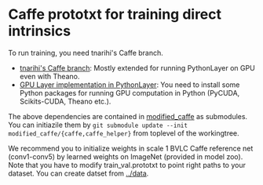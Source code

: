 # Caffe prototxt for training direct intrinsics

To run training, you need tnarihi's Caffe branch.

* [tnarihi's Caffe branch](https://github.com/tnarihi/caffe/tree/future): Mostly extended for running PythonLayer on GPU even with Theano. 
* [GPU Layer implementation in PythonLayer](https://github.com/tnarihi/tnarihi-caffe-helper): You need to install some Python packages for running GPU computation in Python (PyCUDA, Scikits-CUDA, Theano etc.).

The above dependencies are contained in [modified_caffe](../modified_caffe) as submodules. You can initiazile them by `git submodule update --init modified_caffe/{caffe,caffe_helper}` from toplevel of the workingtree.


We recommend you to initialize weights in scale 1 BVLC Caffe reference net (conv1-conv5) by learned weights on ImageNet (provided in model zoo).
Note that you have to modify train_val.prototxt to point right paths to your dataset. You can create datset from [../data](../data).
